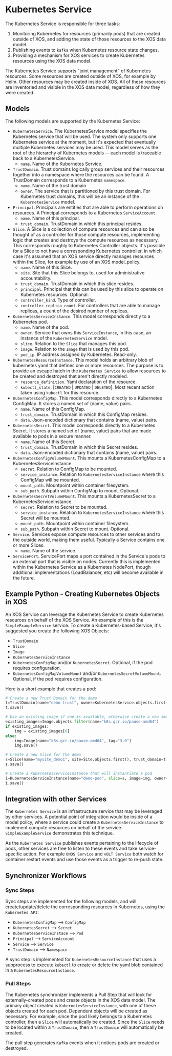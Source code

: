 # Kubernetes Service #

The Kubernetes Service is responsible for three tasks:

1. Monitoring Kubernetes for resources (primarily pods) that are created outside of XOS, and adding the state of those resources to the XOS data model.
2. Publishing events to `kafka` when Kubernetes resource state changes.
3. Providing a mechanism for XOS services to create Kubernetes resources using the XOS data model.

The Kubernetes Service supports "joint management" of Kubernetes resources. Some resources are created outside of XOS, for example by Helm. Other resources may be created inside of XOS. All of these resources are inventoried and visible in the XOS data model, regardless of how they were created.

## Models ##

The following models are supported by the Kubernetes Service:

- `KubernetesService`. The KubernetesService model specifies the Kubernetes service that will be used. The system only supports one Kubernetes service at the moment, but it's expected that eventually multiple Kubernetes services may be used. This model serves as the root of the hierarchy of Kubernetes models -- each model is traceable back to a KubernetesService.
    - `name`. Name of the Kubernetes Service.
- `TrustDomain`. Trust domains logically group services and their resources together into a namespace where the resources can be found. A TrustDomain corresponds to a Kubernetes `namespace`.
    - `name`. Name of the trust domain
    - `owner`. The service that is partitioned by this trust domain. For Kubernetes trust domains, this will be an instance of the `KubernetesService` model.
- ```Principal```. Principals are entities that are able to perform operations on resources. A Principal corresponds to a Kubernetes `ServiceAccount`.
    - `name`. Name of this principal.
    - `trust_domain`. TrustDomain in which this principal resides.
- `Slice`. A Slice is a collection of compute resources and can also be thought of as a controller for those compute resources, implementing logic that creates and destroys the compute resources as necessary. This corresponds roughly to Kubernetes Controller objects. It's possible for a Slice to not have a corresponding Kubernetes controller, in which case it's assumed that an XOS service directly manages resources within the Slice, for example by use of an XOS model_policy.
    - `name`. Name of this Slice.
    - `site`. Site that this Slice belongs to, used for administrative accountability.
    - `trust_domain`. TrustDomain in which this slice resides.
    - `principal`. Principal that this can be used by this slice to operate on Kubernetes resources. Optional.
    - `controller_kind`. Type of controller.
    - `controller_replica_count`. For controllers that are able to manage replicas, a count of the desired number of replicas.
- `KubernetesServiceInstance`. This model corresponds directly to a Kubernetes pod.
    - `name`. Name of the pod.
    - `owner`. Service that owns this `ServiceInstance`, in this case, an instance of the `KubernetesService` model.
    - `slice`. Relation to the `Slice` that manages this pod.
    - `image`. Relation to the `Image` that is used by this pod.
    - `pod_ip`. IP address assigned by Kubernetes. Read-only.
- `KubernetesResourceInstance`. This model holds an arbitrary blob of kubernetes yaml that defines one or more resources. The purpose is to provide an escape hatch in the `Kubernetes Service` to allow resources to be created and destroyed that aren't directly modeled.
    - `resource_definition`. Yaml declaration of the resource.
    - `kubectl_state`. [`CREATED` | `UPDATED` | `DELETED`]. Most recent action taken using `kubectl` for this resource.
- `KubernetesConfigMap`. This model corresponds directly to a Kubernetes ConfigMap. It stores a named set of (name, value) pairs.
    - `name`. Name of this ConfigMap.
    - `trust_domain`. TrustDomain in which this ConfigMap resides.
    - `data`. Json-encoded dictionary that contains (name, value) pairs.
- `KubernetesSecret`. This model corresponds directly to a Kubernetes Secret. It stores a named set of (name, value) pairs that are made available to pods in a secure manner.
    - `name`. Name of this Secret.
    - `trust_domain`. TrustDomain in which this Secret resides.
    - `data`. Json-encoded dictionary that contains (name, value) pairs.
- `KubernetesConfigVolumeMount`. This mounts a KubernetesConfigMap to a KubernetesServiceInstance.
    - `secret`. Relation to ConfigMap to be mounted.
    - `service_instance`. Relation to `KubernetesServiceInstance` where this ConfigMap will be mounted.
    - `mount_path`. Mountpoint within container filesystem.
    - `sub_path`. Subpath within ConfigMap to mount. Optional.
- `KubernetesSecretVolumeMount`. This mounts a KubernetesSecret to a KubernetesServiceInstance.
    - `secret`. Relation to Secret to be mounted.
    - `service_instance`. Relation to `KubernetesServiceInstance` where this Secret will be mounted.
    - `mount_path`. Mountpoint within container filesystem.
    - `sub_path`. Subpath within Secret to mount. Optional.
- `Service`. Services expose compute resources to other services and to the outside world, making them useful. Typically a Service contains one or more Slices.
    - `name`. Name of the service.
- `ServicePort`. ServicePort maps a port contained in the Service's pods to an external port that is visible on nodes. Currently this is implemented within the Kubernetes Service as a Kubernetes NodePort, though additional implementations (LoadBalancer, etc) will become available in the future.

## Example Python - Creating Kubernetes Objects in XOS ##

An XOS Service can leverage the Kubernetes Service to create Kubernetes resources on behalf of the XOS Service. An example of this is the `SimpleExampleService` service. To create a Kubernetes-based Service, it's suggested you create the following XOS Objects:

- `TrustDomain`
- `Slice`
- `Image`
- `KubernetesServiceInstance`
- `KubernetesConfigMap` and/or `KubernetesSecret`. Optional, if the pod requires configuration.
- `KubernetesConfigMapVolumeMount` and/or `KubernetesSecretVolumeMount`. Optional, if the pod requires configuration.

Here is a short example that creates a pod:

```python
# Create a new Trust Domain for the demo
t=TrustDomain(name="demo-trust", owner=KubernetesService.objects.first())
t.save()

# Use an existing image if one is available, otherwise create a new image.
existing_images=Image.objects.filter(name="k8s.gcr.io/pause-amd64")
if existing_images:
    img = existing_images[0]
else:
    img=Image(name="k8s.gcr.io/pause-amd64", tag="3.0")
    img.save()

# Create a new Slice for the demo
s=Slice(name="mysite_demo1", site=Site.objects.first(), trust_domain=t)
s.save()

# Create a KubernetesServiceInstance that will instantiate a pod
i=KubernetesServiceInstance(name="demo-pod", slice=s, image=img, owner=KubernetesService.objects.first(), xos_managed=True)
i.save()
```

## Integration with other Services ##

The `Kubernetes Service` is an infrastructure service that may be leveraged by other services. A potential point of integration would be inside of a model policy, where a service could create a `KubernetesServiceInstance` to implement compute resources on behalf of the service. `SimpleExampleService` demonstrates this technique.

As the `Kubernetes Service` publishes events pertaining to the lifecycle of pods, other services are free to listen to these events and take service-specific action. For example `ONOS Service` and `vOLT Service` both watch for container restart events and use those events as a trigger to re-push state.

## Synchronizer Workflows ##

### Sync Steps ###

Sync steps are implemented for the following models, and will create/update/delete the corresponding resources in Kubernetes, using the `Kubernetes API`:

- `KubernetesConfigMap` --> `ConfigMap`
- `KubernetesSecret` --> `Secret`
- `KubernetesServiceInstace` --> `Pod`
- `Principal` --> `ServiceAccount`
- `Service` --> `Service`
- `TrustDomain` --> `Namespace`

A sync step is implemented for `KubernetesResourceInstance` that uses a subprocess to execute `kubectl` to create or delete the yaml blob contained in a `KubernetesResourceInstance`.

### Pull Steps ###

The Kubernetes synchronizer implements a Pull Step that will look for externally-created pods and create objects in the XOS data model. The primary object created is `KubernetesServiceInstance`, with one of these objects created for each pod. Dependent objects will be created as necessary. For example, since the pod likely belongs to a Kubernetes controller, then a `Slice` will automatically be created. Since the `Slice` needs to be located within a `TrustDomain`, then a `TrustDomain` will automatically be created.

The pull step generates `Kafka` events when it notices pods are created or destroyed.

